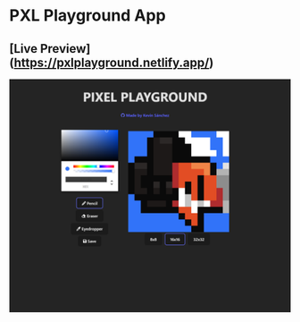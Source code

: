 # PXL Playground App

## [Live Preview] (https://pxlplayground.netlify.app/)

![Resume Project Demo Picture](src/assets/preview.png)
